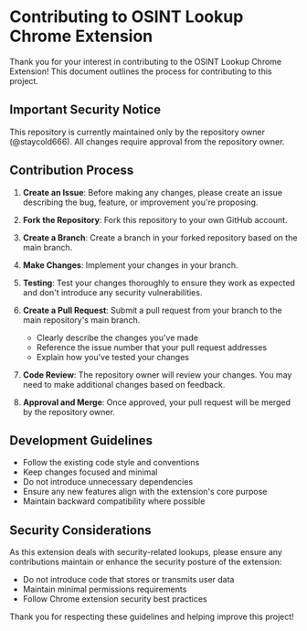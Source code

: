 # Contributing to OSINT Lookup Chrome Extension

Thank you for your interest in contributing to the OSINT Lookup Chrome Extension! This document outlines the process for contributing to this project.

## Important Security Notice

This repository is currently maintained only by the repository owner (@staycold666). All changes require approval from the repository owner.

## Contribution Process

1. **Create an Issue**: Before making any changes, please create an issue describing the bug, feature, or improvement you're proposing.

2. **Fork the Repository**: Fork this repository to your own GitHub account.

3. **Create a Branch**: Create a branch in your forked repository based on the main branch.

4. **Make Changes**: Implement your changes in your branch.

5. **Testing**: Test your changes thoroughly to ensure they work as expected and don't introduce any security vulnerabilities.

6. **Create a Pull Request**: Submit a pull request from your branch to the main repository's main branch.
   - Clearly describe the changes you've made
   - Reference the issue number that your pull request addresses
   - Explain how you've tested your changes

7. **Code Review**: The repository owner will review your changes. You may need to make additional changes based on feedback.

8. **Approval and Merge**: Once approved, your pull request will be merged by the repository owner.

## Development Guidelines

- Follow the existing code style and conventions
- Keep changes focused and minimal
- Do not introduce unnecessary dependencies
- Ensure any new features align with the extension's core purpose
- Maintain backward compatibility where possible

## Security Considerations

As this extension deals with security-related lookups, please ensure any contributions maintain or enhance the security posture of the extension:

- Do not introduce code that stores or transmits user data
- Maintain minimal permissions requirements
- Follow Chrome extension security best practices

Thank you for respecting these guidelines and helping improve this project!
